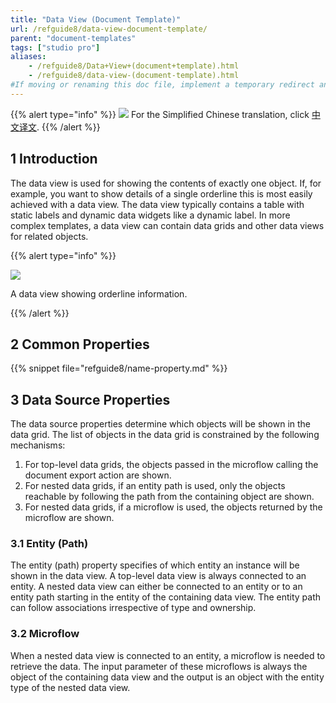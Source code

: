 ```yaml
---
title: "Data View (Document Template)"
url: /refguide8/data-view-document-template/
parent: "document-templates"
tags: ["studio pro"]
aliases:
    - /refguide8/Data+View+(document+template).html
    - /refguide8/data-view-(document-template).html
#If moving or renaming this doc file, implement a temporary redirect and let the respective team know they should update the URL in the product. See Mapping to Products for more details.
---
```


{{% alert type="info" %}}
<img src="attachments/chinese-translation/china.png" style="display: inline-block; margin: 0" /> For the Simplified Chinese translation, click [中文译文](https://cdn.mendix.tencent-cloud.com/documentation/refguide8/data-view-document-template.pdf).
{{% /alert %}}

## 1 Introduction

The data view is used for showing the contents of exactly one object. If, for example, you want to show details of a single orderline this is most easily achieved with a data view. The data view typically contains a table with static labels and dynamic data widgets like a dynamic label. In more complex templates, a data view can contain data grids and other data views for related objects.

{{% alert type="info" %}}

![](attachments/document-templates/918139.png)

A data view showing orderline information.

{{% /alert %}}

## 2 Common Properties

{{% snippet file="refguide8/name-property.md" %}}

## 3 Data Source Properties

The data source properties determine which objects will be shown in the data grid. The list of objects in the data grid is constrained by the following mechanisms:

1.  For top-level data grids, the objects passed in the microflow calling the document export action are shown.
2.  For nested data grids, if an entity path is used, only the objects reachable by following the path from the containing object are shown.
3.  For nested data grids, if a microflow is used, the objects returned by the microflow are shown.

### 3.1 Entity (Path)

The entity (path) property specifies of which entity an instance will be shown in the data view. A top-level data view is always connected to an entity. A nested data view can either be connected to an entity or to an entity path starting in the entity of the containing data view. The entity path can follow associations irrespective of type and ownership.

### 3.2 Microflow

When a nested data view is connected to an entity, a microflow is needed to retrieve the data. The input parameter of these microflows is always the object of the containing data view and the output is an object with the entity type of the nested data view.
